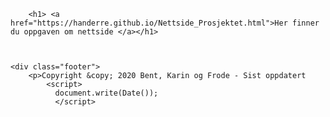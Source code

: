 
<html lang="no">
<head>
    <meta name="author" content="#">
    <meta charset="UTF-8">

<!-- Koblingen til .css filen (stilarket) mitt -->
<link href="minstil.css" rel="stylesheet" type="text/css">
<meta name="viewport" content="width=device-width, initial-scale=1">


</head>




    
    
        
        <h1> <a href="https://handerre.github.io/Nettside_Prosjektet.html">Her finner du oppgaven om nettside </a></h1>
        


    <div class="footer">
        <p>Copyright &copy; 2020 Bent, Karin og Frode - Sist oppdatert
            <script>
              document.write(Date());
              </script>


